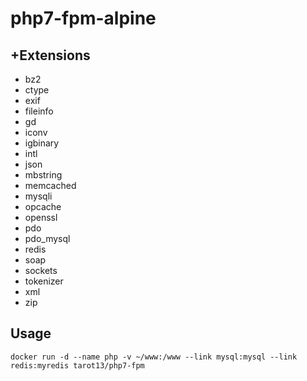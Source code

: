 # php7-fpm-alpine    

## +Extensions    
* bz2
* ctype
* exif
* fileinfo
* gd
* iconv
* igbinary
* intl
* json
* mbstring
* memcached
* mysqli
* opcache
* openssl
* pdo
* pdo_mysql
* redis
* soap
* sockets
* tokenizer
* xml
* zip

## Usage
`docker run -d --name php -v ~/www:/www --link mysql:mysql --link redis:myredis tarot13/php7-fpm`